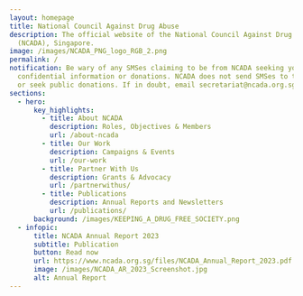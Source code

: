 ```yaml
---
layout: homepage
title: National Council Against Drug Abuse
description: The official website of the National Council Against Drug Abuse
  (NCADA), Singapore.
image: /images/NCADA_PNG_logo_RGB_2.png
permalink: /
notification: Be wary of any SMSes claiming to be from NCADA seeking your
  confidential information or donations. NCADA does not send SMSes to the public
  or seek public donations. If in doubt, email secretariat@ncada.org.sg.
sections:
  - hero:
      key_highlights:
        - title: About NCADA
          description: Roles, Objectives & Members
          url: /about-ncada
        - title: Our Work
          description: Campaigns & Events
          url: /our-work
        - title: Partner With Us
          description: Grants & Advocacy
          url: /partnerwithus/
        - title: Publications
          description: Annual Reports and Newsletters
          url: /publications/
      background: /images/KEEPING_A_DRUG_FREE_SOCIETY.png
  - infopic:
      title: NCADA Annual Report 2023
      subtitle: Publication
      button: Read now
      url: https://www.ncada.org.sg/files/NCADA_Annual_Report_2023.pdf
      image: /images/NCADA_AR_2023_Screenshot.jpg
      alt: Annual Report
---
```

